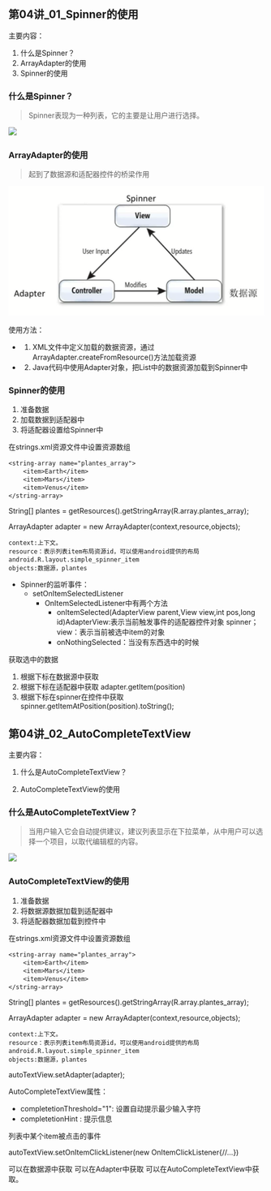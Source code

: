 ## 第04讲_01_Spinner的使用


主要内容：

1. 什么是Spinner？
2. ArrayAdapter的使用
3. Spinner的使用


### 什么是Spinner？

> Spinner表现为一种列表，它的主要是让用户进行选择。

![](http://www.jcodecraeer.com/uploads/20150105/1420392233199796.png)


### ArrayAdapter的使用

> 起到了数据源和适配器控件的桥梁作用

![](https://github.com/IvyZh/Android_Learning/blob/master/imgs/yztc/QQ%E6%88%AA%E5%9B%BE20161208170430.png)

使用方法：

- 1. XML文件中定义加载的数据资源，通过ArrayAdapter.createFromResource()方法加载资源
- 2. Java代码中使用Adapter对象，把List<T>中的数据资源加载到Spinner中


### Spinner的使用

1. 准备数据
2. 加载数据到适配器中
3. 将适配器设置给Spinner中


在strings.xml资源文件中设置资源数组

	<string-array name="plantes_array">
		<item>Earth</item>
		<item>Mars</item>
		<item>Venus</item>
	</string-array>

String[] plantes = getResources().getStringArray(R.array.plantes_array);


ArrayAdapter<String> adapter = new ArrayAdapter<String>(context,resource,objects);

	context:上下文。
	resource：表示列表item布局资源id，可以使用android提供的布局android.R.layout.simple_spinner_item
	objects:数据源，plantes

- Spinner的监听事件：
	- setOnItemSelectedListener
		- OnItemSelectedListener中有两个方法
			- onItemSelected(AdapterView parent,View view,int pos,long id)AdapterView:表示当前触发事件的适配器控件对象 spinner；view：表示当前被选中item的对象
			- onNothingSelected：当没有东西选中的时候

获取选中的数据

1. 根据下标在数据源中获取 
2. 根据下标在适配器中获取 adapter.getItem(position)
3. 根据下标在spinner在控件中获取 spinner.getItemAtPosition(position).toString();


## 第04讲_02_AutoCompleteTextView

主要内容：

1. 什么是AutoCompleteTextView？

2. AutoCompleteTextView的使用


### 什么是AutoCompleteTextView？


> 当用户输入它会自动提供建议，建议列表显示在下拉菜单，从中用户可以选择一个项目，以取代编辑框的内容。

![](http://images.cnitblog.com/blog/446475/201409/131644517621390.jpg)


### AutoCompleteTextView的使用

1. 准备数据
2. 将数据源数据加载到适配器中
3. 将适配器数据加载到控件中



在strings.xml资源文件中设置资源数组

	<string-array name="plantes_array">
		<item>Earth</item>
		<item>Mars</item>
		<item>Venus</item>
	</string-array>

String[] plantes = getResources().getStringArray(R.array.plantes_array);


ArrayAdapter<String> adapter = new ArrayAdapter<String>(context,resource,objects);

	context:上下文。
	resource：表示列表item布局资源id，可以使用android提供的布局android.R.layout.simple_spinner_item
	objects:数据源，plantes

autoTextView.setAdapter(adapter);


AutoCompleteTextView属性：

- completetionThreshold="1": 设置自动提示最少输入字符
- completetionHint : 提示信息


列表中某个item被点击的事件

autoTextView.setOnItemClickListener(new OnItemClickListener{//...})

可以在数据源中获取 可以在Adapter中获取 可以在AutoCompleteTextView中获取。